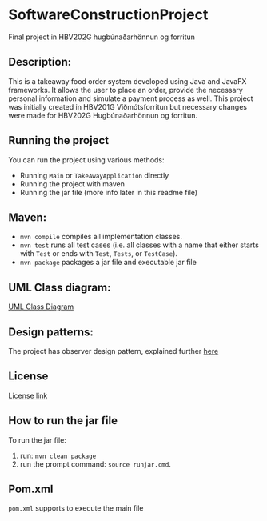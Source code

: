 # SoftwareConstructionProject

Final project in HBV202G hugbúnaðarhönnun og forritun

## Description:

This is a takeaway food order system developed using
Java and JavaFX frameworks. It allows the user to place an
order, provide the necessary personal information and simulate a payment process as well.
This project was initially created in HBV201G Viðmótsforritun but necessary changes were made for HBV202G
Hugbúnaðarhönnun og forritun.

## Running the project

You can run the project using various methods:

- Running `Main` or `TakeAwayApplication` directly
- Running the project with maven
- Running the jar file (more info later in this readme file)

## Maven:

- `mvn compile` compiles all implementation classes.
- `mvn test` runs all test cases (i.e. all classes with a name that either starts with `Test` or ends
  with `Test`, `Tests`, or `TestCase`).
- `mvn package` packages a jar file and executable jar file

## UML Class diagram:

[UML Class Diagram](src/site/resources/UMLClassDiagram.png)

## Design patterns:

The project has observer design pattern, explained further [here](DesignPattern)

## License

[License link](LICENSE)

## How to run the jar file

To run the jar file:

1. run: `mvn clean package`
2. run the prompt command: `source runjar.cmd`.

## Pom.xml

`pom.xml` supports to execute the main file
